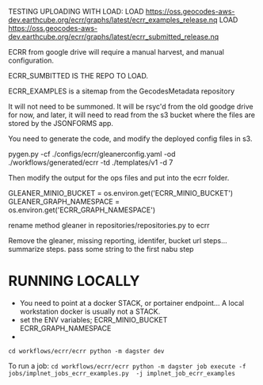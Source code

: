 TESTING UPLOADING WITH LOAD:
LOAD <https://oss.geocodes-aws-dev.earthcube.org/ecrr/graphs/latest/ecrr_examples_release.nq>
LOAD <https://oss.geocodes-aws-dev.earthcube.org/ecrr/graphs/latest/ecrr_submitted_release.nq>


ECRR from google drive will require a manual harvest, and manual configuration.

ECRR_SUMBITTED IS THE REPO TO LOAD.

ECRR_EXAMPLES is a sitemap from the GecodesMetadata repository

It will not need to be summoned. It will be rsyc'd from the old goodge drive for now, and 
later, it will need to read from the s3 bucket where the files are stored by the JSONFORMS app.


You need to generate the code, and modify the deployed config files in s3.

pygen.py -cf ./configs/ecrr/gleanerconfig.yaml -od ./workflows/generated/ecrr -td ./templates/v1 -d 7 

Then modify the output for the ops files and put into the ecrr folder.


GLEANER_MINIO_BUCKET = os.environ.get('ECRR_MINIO_BUCKET')
GLEANER_GRAPH_NAMESPACE = os.environ.get('ECRR_GRAPH_NAMESPACE')

rename method gleaner in repositories/repositories.py to ecrr

Remove the gleaner, missing reporting, identifer, bucket url steps...
summarize steps.
pass some string to the first nabu step

# RUNNING LOCALLY
* You need to point at a docker STACK, or portainer endpoint... A local workstation docker is usually not a STACK.
* set the ENV variables; ECRR_MINIO_BUCKET ECRR_GRAPH_NAMESPACE
* 
`cd workflows/ecrr/ecrr
python -m dagster dev `

To run a job:
`cd workflows/ecrr/ecrr
python -m dagster job execute -f jobs/implnet_jobs_ecrr_examples.py  -j implnet_job_ecrr_examples`

